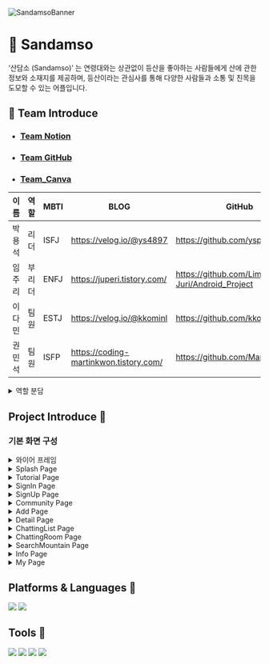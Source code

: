 ![SandamsoBanner](https://github.com/palzo/sandamso/assets/88123219/c12dfc91-8500-4330-87f3-8631286077f2)
 
# 🌄 Sandamso
‘산담소 (Sandamso)’ 는 연령대와는 상관없이 등산을 좋아하는 사람들에게 산에 관한 정보와 소재지를 제공하며, 등산이라는 관심사를 통해 다양한 사람들과 소통 및 친목을 도모할 수 있는 어플입니다.
## 🌈 Team Introduce
- ### [Team Notion](https://www.notion.so/d95019267b314a0ba78ccf3eab1ee834)

- ### [Team GitHub](https://github.com/palzo/sandamso)

- ### [Team_Canva](https://www.canva.com/design/DAF0YbUEP_4/qEz6fLQLpQTGXv8DYCQuFQ/view?utm_content=DAF0YbUEP_4&utm_campaign=designshare&utm_medium=link&utm_source=editor)

| 이름   | 역할  | MBTI         | BLOG                                               | GitHub                                                   | 
| ------ | ----  | ----------   | -------------------------------------------------- | -------------------------------------------------------- |
| 박용석 | 리더   | ISFJ         | https://velog.io/@ys4897                           |      https://github.com/yspark2                          |
| 임주리 | 부리더 | ENFJ         | https://juperi.tistory.com/                        |  https://github.com/Lim-Juri/Android_Project             |
| 이다민 | 팀원   | ESTJ         | https://velog.io/@kkominl                          |    https://github.com/kkomin                             |
| 권민석 | 팀원   | ISFP         | https://coding-martinkwon.tistory.com/             |  https://github.com/MartinKwon94                         |

<details>
<summary>역할 분담</summary>
  
![role1](https://github.com/palzo/sandamso/assets/88123219/2596efd7-a293-454b-b229-409dd3a5f0b8)
![role2](https://github.com/palzo/sandamso/assets/88123219/15310ca0-bd52-4732-a9cc-ba41b160d2ab)

</details>

##  Project Introduce 🎩
### 기본 화면 구성

<details>
<summary>와이어 프레임</summary>
  
![wireframe1](https://github.com/palzo/sandamso/assets/88123219/f1876416-e100-43cb-adaa-91eccb2cdfbb)
![wireFrame2](https://github.com/palzo/sandamso/assets/88123219/07c4f189-1bc7-47f5-ae85-f540c8699352)

회의를 통하여 구체적인 설계에 들어가기 전에 `대략적인 틀`을 구성하였습니다.
중간에 한 번씩 디자이너 튜터님의 피드백을 받아가며 완성을 하게 되었습니다.

</details>

<details>
<summary>Splash Page</summary>

![SplashPage](https://github.com/palzo/sandamso/assets/88123219/bf4a8413-8f0e-438c-ac38-600393fa2cc5)

앱이 실행될 때 시작화면으로 앱 설치 후 최초 실행시에는 `Tutorial Page`를 제공하며, 이후로 
`SignIn Page`를 제공합니다.

</details>
    
<details>
<summary>Tutorial Page</summary>

![TutorialPage](https://github.com/palzo/sandamso/assets/88123219/06b9b03c-1e87-424f-98f9-eb1fd479693c)

Tutorial Page는 사용자에게 `앱의 사용방법을 간단하게 소개`하는 화면입니다.

</details>

<details>
<summary>SignIn Page</summary>

![SignInPage](https://github.com/palzo/sandamso/assets/88123219/668e0603-7547-4e02-ba43-9e2ed629672a)

로그인 페이지는 `로그인 기능`, `회원가입 기능`, `비밀번호 변경 기능`, `자동 로그인 기능`, `이메일 저장 기능`을 제공합니다.

로그인 기능은 회원가입을 해야만 이용할 수 있으며, 회원가입 후 사용자의 이메일 인증을 통해 firebase의 authentication에 등록이 되어야 사용가능합니다. 

비밀번호 변경 기능은 자신의 이메일을 입력 후 이메일에 전송된 메일에서 변경할 수 있습니다.

자동 로그인 기능은 자동 로그인을 체크 후 로그인을 하면 다음부터 로그인 화면 없이 이용이 가능합니다.

이메일 저장 기능은 이메일 저장을 체크 후 로그인을 하면 다음부터 이메일이 저장이 되어있어 비밀번호만 입력해서 로그인이 가능합니다.

</details>

<details>
<summary>SignUp Page</summary>

![SignUpPage](https://github.com/palzo/sandamso/assets/88123219/36107bae-98ec-4f73-a5a4-b0e76c027f4e)

SignUpPage는 회원가입을 할 수 있는 페이지입니다. 

모든 EditText에는 TextWhatchar를 사용하여 해당 입력란에 알맞은 `유효성 검사`를 실시합니다.

닉네임이 활용이 되는 부분이 많기 때문에 `중복확인`을 할 수 있는 버튼으로 확인하여 가입이 가능하게 만들었습니다.

</details>

<details>
    
<summary>Community Page</summary>

![CommunityPage](https://github.com/palzo/sandamso/assets/88123219/dbee5362-be6b-4cd0-bd37-6d742057c266)

Community Page는 모든 사용자들의 게시물을 확인할 수 있는 화면입니다.

FloatingActionButton으로 `게시물을 등록을 할 수 있는 기능`이 있는 Add Page로 이동할 수 있으며, 

좌측상단에 위치한 토글버튼은 `마감일이 지난 글을 리스트에서 지워주는 기능`을 하며,

우측 상단의 스피너를 통해서 `최신순, 인기순, 마감일순, 내글순`으로 리스트를 정렬하여 게시물을 확인할 수 있는 기능이 있습니다.

</details>

<details>
<summary>Add Page</summary>

![AddPage](https://github.com/palzo/sandamso/assets/88123219/5dea2a32-1b5e-4239-8ec9-75b5e94651ad)

Add Page는 `게시물을 등록할 수 있는 기능`을 하는 페이지입니다.

제목을 입력하고, 등산할 산을 입력하면 존재하는 산일 경우에 변경 버튼으로 바뀌고 적용이 됩니다.

게시할 이미지를 올리고, 등산할 날짜를 popup창을 통해 클릭해준 후, 내용까지 입력을 해주면 게시가 가능하게 됩니다.

Detail Page에서 `게시물을 수정할 경우`나 Info Page에서 `모임 만들기 버튼`을 통해서도 Add Page로 들어올 수 있습니다.

</details>

<details>
<summary>Detail Page</summary>

![DetailPage1](https://github.com/palzo/sandamso/assets/88123219/d6c011d4-81de-43dc-a578-22ad65ce41b7)
![DetailPage2](https://github.com/palzo/sandamso/assets/88123219/b578ee3d-a647-4fab-bfee-eaf2f03fa935)
![DetailPage3](https://github.com/palzo/sandamso/assets/88123219/a423da03-26ec-4dc7-8c2e-f267f6f63d3c)

Detail Page는 Community Page에서 게시물을 클릭하면 이동할 수 있는 페이지입니다.

게시물을 올린사람이라면 `수정하기 기능`으로 게시물을 수정할 수 있으며,  `삭제하기 기능`으로 게시물을 삭제할 수 있습니다.

게시물을 올리지않은 사람이라면 `참여하기 기능`을 통해서 채팅방에 입장할 수 있는 기능을 구현하였습니다.


</details>

<details>
<summary>ChattingList Page</summary>

![ChattingListPage](https://github.com/palzo/sandamso/assets/88123219/48b10ee7-f0e9-4366-bae4-5934bd919535)

ChattingList Page는 `자신이 참여하고 있는 채팅방`을 보여주는 리스트 기능을 제공하는 화면입니다.

`읽지않은 메세지가 있을 경우` 해당하는 채팅방에 빨간색 동그라미가 표시되며 `마지막 메세지`를 채팅방 리스트에서 확인도 할 수 있습니다.

해당하는 방의 `등산 d-day가 표시`되며, 채팅방에 참여한 인원의 숫자를 제공합니다.

채팅방을 롱 클릭시 `채팅방을 나갈수 있는 기능`을 제공합니다.

채팅방을 누르면 해당하는 ChattingRoom Page로 이동이 가능합니다.


</details>

<details>
<summary>ChattingRoom Page</summary>

![ChattingRoomPage](https://github.com/palzo/sandamso/assets/88123219/835a3ab4-fdff-4622-b087-3de82e82360c)

ChattingRoom Page는 `참여한 인원들과 소통을 할 수 있는 채팅 기능`을 구현하였습니다.

`메세지를 보낼 때 채팅을 보낸 시간과 닉네임이 함께 채팅방에 전송`이 되도록 구현하였습니다. 

`ViewType`을 채팅방에 적용하여 본인이 작성한 글은 우측, 다른 사람이 보낸 글은 좌측에 보이도록 만들었습니다.

우측 상단에 아이콘을 클릭하면 `채팅방에 참여한 인원수와 닉네임`을 확인할 수 있는 기능을 추가했습니다.


</details>

<details>
<summary>SearchMountain Page</summary>

![SearchMountainPage](https://github.com/palzo/sandamso/assets/88123219/91ac237b-738a-4066-ab62-84122a508ee7)

SearchMountain Page는 `산에 관련된 다양한 정보를 제공하는 기능`을 제공합니다.

산 이름으로 검색을 누르면 `직접 원하는 산을 입력`하여 검색 후 Info Page로 넘어가서 산에 대한 자세한 정보를 확인해 볼 수 있습니다.

지역명으로 검색 버튼을 누르면 2개의 스피너를 통해 왼쪽스피너로 지역을 고르면 `그 지역에 해당하는 산을 API`를 통해 불러오게 됩니다.

오른쪽의 스피너는 왼쪽에서 고른 지역을 `더욱 자세한 지역`을 고를 수 있도록 만들었으며, 마찬가지로 그 지역에 해당하는 산 리스트를 화면에 보여줍니다.

</details>

<details>
<summary>Info Page</summary>

![InfoPage](https://github.com/palzo/sandamso/assets/88123219/6528dfae-f4fe-495a-a280-3717ca66e5da)

Info Page는 SearchMountain Page에서 선택한 `산의 위치, 산의 높이, 산 소개하는 글`등을 상세하게 보여주는 화면입니다.

등산하고자 하는 산을 보고나서 바로 게시글을 사용할 사람을 위해 `모임만들기 버튼을 통해서 바로 게시글 입력란으로 이동`이 가능하도록 구현하였습니다.

산의 위치를 모르시는 사용자들을 위해서 `naverMap을 통해 대략적인 산의 위치를 마커`로 표시해주는 기능을 추가했습니다.

등산 어플이기 때문에 등산 당일에 해당하는 산의 `지역 날씨 정보도 API`를 통해서 추가 구현했습니다. 

</details>

<details>
<summary>My Page</summary>

![MyPage](https://github.com/palzo/sandamso/assets/88123219/af076384-c693-4860-91a7-718de8dddf1d)

My Page에서는 `닉네임을 변경할 수 있는 기능, 비밀번호 변경 기능, 사용설명서 보러가기, 로그아웃 기능, 회원탈퇴 기능`이 있습니다.

사용설명서 보러가기는 최초 앱 실행시에만 볼 수 있던 Tutorial Page를 다시 볼 수 있도록 해주는 기능입니다.

회원탈퇴를 하는 경우에는 탈퇴하는 회원이 작성한 게시글이 모두 삭제되며, 참여했던 채팅방에서도 나가지도록 구현하였습니다.



</details>


## Platforms & Languages 📒
<img src="https://img.shields.io/badge/android-3DDC84?style=flat-square&logo=android&logoColor=white"/>  <img src="https://img.shields.io/badge/kotlin-7F52FF?style=flat-square&logo=kotlin&logoColor=white"/>

## Tools 📘
<img src="https://img.shields.io/badge/figma-F24E1E?style=flat-square&logo=figma&logoColor=white"/>  <img src="https://img.shields.io/badge/git-F05032?style=flat-square&logo=git&logoColor=white"/>  <img src="https://img.shields.io/badge/github-181717?style=flat-square&logo=github&logoColor=white"/>  <img src="https://img.shields.io/badge/notion-000000?style=flat-square&logo=notion&logoColor=white"/>
